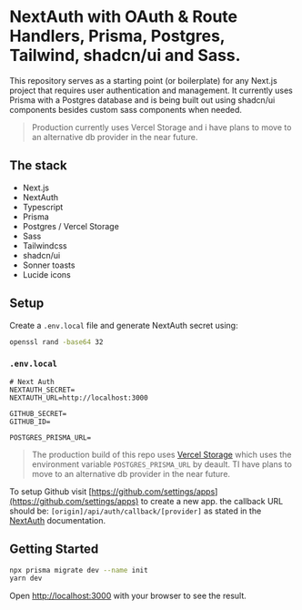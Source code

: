 # NextAuth with OAuth & Route Handlers, Prisma, Postgres, Tailwind, shadcn/ui and Sass.
This repository serves as a starting point (or boilerplate) for any Next.js project that requires user authentication and management. It currently uses Prisma with a Postgres database and is being built out using shadcn/ui components besides custom sass components when needed.

> Production currently uses Vercel Storage and i have plans to move to an alternative db provider in the near future.

## The stack
- Next.js
- NextAuth
- Typescript
- Prisma
- Postgres / Vercel Storage
- Sass
- Tailwindcss
- shadcn/ui
- Sonner toasts
- Lucide icons

## Setup
Create a `.env.local` file and generate NextAuth secret using:

```bash
openssl rand -base64 32
```

### `.env.local` 
```
# Next Auth
NEXTAUTH_SECRET=
NEXTAUTH_URL=http://localhost:3000

GITHUB_SECRET=
GITHUB_ID=

POSTGRES_PRISMA_URL=
```

> The production build of this repo uses [Vercel Storage](https://vercel.com/docs/storage) which uses the environment variable `POSTGRES_PRISMA_URL` by deault. TI have plans to move to an alternative db provider in the near future.

To setup Github visit [https://github.com/settings/apps](https://github.com/settings/apps) to create a new app. the callback URL should be: `[origin]/api/auth/callback/[provider]` as stated in the [NextAuth](https://next-auth.js.org/configuration/providers/oauth) documentation.

## Getting Started
```bash
npx prisma migrate dev --name init
yarn dev
```

Open [http://localhost:3000](http://localhost:3000) with your browser to see the result.
